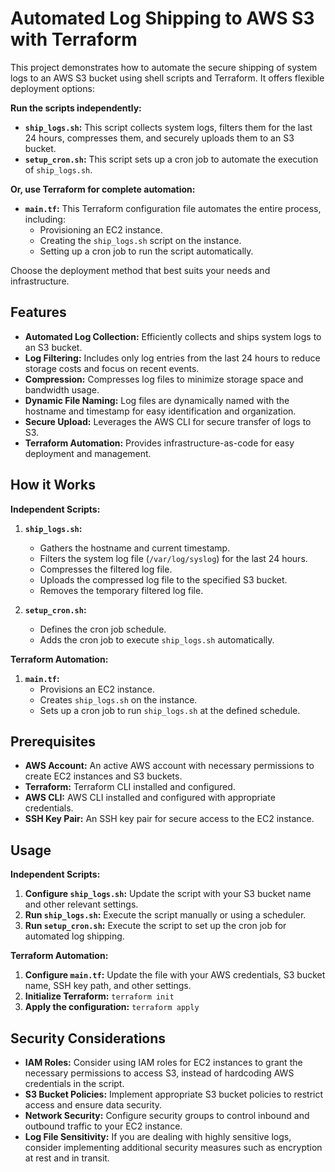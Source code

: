 # Automated Log Shipping to AWS S3 with Terraform

This project demonstrates how to automate the secure shipping of system logs to an AWS S3 bucket using shell scripts and Terraform. It offers flexible deployment options:

**Run the scripts independently:**

* **`ship_logs.sh`:**  This script collects system logs, filters them for the last 24 hours, compresses them, and securely uploads them to an S3 bucket.
* **`setup_cron.sh`:** This script sets up a cron job to automate the execution of `ship_logs.sh`.

**Or, use Terraform for complete automation:**

* **`main.tf`:**  This Terraform configuration file automates the entire process, including:
    * Provisioning an EC2 instance.
    * Creating the `ship_logs.sh` script on the instance.
    * Setting up a cron job to run the script automatically.

Choose the deployment method that best suits your needs and infrastructure.

## Features

* **Automated Log Collection:**  Efficiently collects and ships system logs to an S3 bucket.
* **Log Filtering:** Includes only log entries from the last 24 hours to reduce storage costs and focus on recent events.
* **Compression:** Compresses log files to minimize storage space and bandwidth usage.
* **Dynamic File Naming:** Log files are dynamically named with the hostname and timestamp for easy identification and organization.
* **Secure Upload:** Leverages the AWS CLI for secure transfer of logs to S3.
* **Terraform Automation:**  Provides infrastructure-as-code for easy deployment and management.

## How it Works

**Independent Scripts:**

1. **`ship_logs.sh`:**
   - Gathers the hostname and current timestamp.
   - Filters the system log file (`/var/log/syslog`) for the last 24 hours.
   - Compresses the filtered log file.
   - Uploads the compressed log file to the specified S3 bucket.
   - Removes the temporary filtered log file.

2. **`setup_cron.sh`:**
   - Defines the cron job schedule.
   - Adds the cron job to execute `ship_logs.sh` automatically.

**Terraform Automation:**

1. **`main.tf`:**
   - Provisions an EC2 instance.
   - Creates `ship_logs.sh` on the instance.
   - Sets up a cron job to run `ship_logs.sh` at the defined schedule.

## Prerequisites

* **AWS Account:** An active AWS account with necessary permissions to create EC2 instances and S3 buckets.
* **Terraform:** Terraform CLI installed and configured.
* **AWS CLI:** AWS CLI installed and configured with appropriate credentials.
* **SSH Key Pair:** An SSH key pair for secure access to the EC2 instance.

## Usage

**Independent Scripts:**

1. **Configure `ship_logs.sh`:** Update the script with your S3 bucket name and other relevant settings.
2. **Run `ship_logs.sh`:** Execute the script manually or using a scheduler.
3. **Run `setup_cron.sh`:**  Execute the script to set up the cron job for automated log shipping.

**Terraform Automation:**

1. **Configure `main.tf`:**  Update the file with your AWS credentials, S3 bucket name, SSH key path, and other settings.
2. **Initialize Terraform:** `terraform init`
3. **Apply the configuration:** `terraform apply`

## Security Considerations

* **IAM Roles:**  Consider using IAM roles for EC2 instances to grant the necessary permissions to access S3, instead of hardcoding AWS credentials in the script.
* **S3 Bucket Policies:** Implement appropriate S3 bucket policies to restrict access and ensure data security.
* **Network Security:** Configure security groups to control inbound and outbound traffic to your EC2 instance.
* **Log File Sensitivity:** If you are dealing with highly sensitive logs, consider implementing additional security measures such as encryption at rest and in transit.
